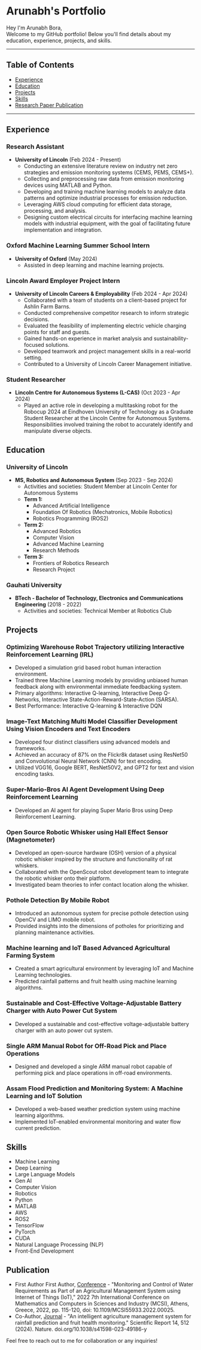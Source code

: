 # Arunabh's Portfolio

Hey I'm Arunabh Bora,  
Welcome to my GitHub portfolio! Below you'll find details about my education, experience, projects, and skills.

---

## Table of Contents
- [Experience](#experience)
- [Education](#education)
- [Projects](#projects)
- [Skills](#skills)
- [Research Paper Publication](#publication)

---

## Experience

### Research Assistant
- **University of Lincoln** (Feb 2024 - Present)
  - Conducting an extensive literature review on industry net zero strategies and emission monitoring systems (CEMS, PEMS, CEMS+).
  - Collecting and preprocessing raw data from emission monitoring devices using MATLAB and Python.
  - Developing and training machine learning models to analyze data patterns and optimize industrial processes for emission reduction.
  - Leveraging AWS cloud computing for efficient data storage, processing, and analysis.
  - Designing custom electrical circuits for interfacing machine learning models with industrial equipment, with the goal of facilitating future implementation and integration.

### Oxford Machine Learning Summer School Intern
- **University of Oxford** (May 2024)
  - Assisted in deep learning and machine learning projects.

### Lincoln Award Employer Project Intern
- **University of Lincoln Careers & Employability** (Feb 2024 - Apr 2024)
  - Collaborated with a team of students on a client-based project for Ashlin Farm Barns.
  - Conducted comprehensive competitor research to inform strategic decisions.
  - Evaluated the feasibility of implementing electric vehicle charging points for staff and guests.
  - Gained hands-on experience in market analysis and sustainability-focused solutions.
  - Developed teamwork and project management skills in a real-world setting.
  - Contributed to a University of Lincoln Career Management initiative.

### Student Researcher
- **Lincoln Centre for Autonomous Systems (L-CAS)** (Oct 2023 - Apr 2024)
  - Played an active role in developing a multitasking robot for the Robocup 2024 at Eindhoven University of Technology as a Graduate Student Researcher at the Lincoln Centre for Autonomous Systems. Responsibilities involved training the robot to accurately identify and manipulate diverse objects.

## Education

### University of Lincoln
- **MS, Robotics and Autonomous System** (Sep 2023 - Sep 2024)
  - Activities and societies: Student Member at Lincoln Center for Autonomous Systems
  - **Term 1:**
    - Advanced Artificial Intelligence
    - Foundation Of Robotics (Mechatronics, Mobile Robotics)
    - Robotics Programming (ROS2)
  - **Term 2:**
    - Advanced Robotics
    - Computer Vision
    - Advanced Machine Learning
    - Research Methods
  - **Term 3:**
    - Frontiers of Robotics Research
    - Research Project

### Gauhati University
- **BTech - Bachelor of Technology, Electronics and Communications Engineering** (2018 - 2022)
  - Activities and societies: Technical Member at Robotics Club

## Projects

### Optimizing Warehouse Robot Trajectory utilizing Interactive Reinforcement Learning (IRL)
- Developed a simulation grid based robot human interaction environment.
- Trained three Machine Learning models by providing unbiased human feedback along with environmental immediate feedbacking system.
- Primary algorithms: Interactive Q-learning, Interactive Deep Q-Networks, Interactive State-Action-Reward-State-Action (SARSA).
- Best Performance: Interactive Q-learning & Interactive DQN

### Image-Text Matching Multi Model Classifier Development Using Vision Encoders and Text Encoders
- Developed four distinct classifiers using advanced models and frameworks.
- Achieved an accuracy of 87% on the Flickr8k dataset using ResNet50 and Convolutional Neural Network (CNN) for text encoding.
- Utilized VGG16, Google BERT, ResNet50V2, and GPT2 for text and vision encoding tasks.

### Super-Mario-Bros AI Agent Development Using Deep Reinforcement Learning
- Developed an AI agent for playing Super Mario Bros using Deep Reinforcement Learning.

### Open Source Robotic Whisker using Hall Effect Sensor (Magnetometer)
- Developed an open-source hardware (OSH) version of a physical robotic whisker inspired by the structure and functionality of rat whiskers.
- Collaborated with the OpenScout robot development team to integrate the robotic whisker onto their platform.
- Investigated beam theories to infer contact location along the whisker.

### Pothole Detection By Mobile Robot
- Introduced an autonomous system for precise pothole detection using OpenCV and LIMO mobile robot.
- Provided insights into the dimensions of potholes for prioritizing and planning maintenance activities.

### Machine learning and IoT Based Advanced Agricultural Farming System
- Created a smart agricultural environment by leveraging IoT and Machine Learning technologies.
- Predicted rainfall patterns and fruit health using machine learning algorithms.

### Sustainable and Cost-Effective Voltage-Adjustable Battery Charger with Auto Power Cut System
- Developed a sustainable and cost-effective voltage-adjustable battery charger with an auto power cut system.

### Single ARM Manual Robot for Off-Road Pick and Place Operations
- Designed and developed a single ARM manual robot capable of performing pick and place operations in off-road environments.

### Assam Flood Prediction and Monitoring System: A Machine Learning and IoT Solution
- Developed a web-based weather prediction system using machine learning algorithms.
- Implemented IoT-enabled environmental monitoring and water flow current prediction.

## Skills
- Machine Learning
- Deep Learning
- Large Language Models
- Gen AI
- Computer Vision
- Robotics
- Python
- MATLAB
- AWS
- ROS2
- TensorFlow
- PyTorch
- CUDA
- Natural Language Processing (NLP)
- Front-End Development

## Publication
- First Author First Author, [Conference](https://ieeexplore.ieee.org/document/10066077) - "Monitoring and Control of Water Requirements as Part of an Agricultural Management System using Internet of Things (IoT)," 2022 7th International Conference on Mathematics and Computers in Sciences and Industry (MCSI), Athens, Greece, 2022, pp. 115-120, doi: 10.1109/MCSI55933.2022.00025.
- Co-Author, [Journal](https://www.nature.com/articles/s41598-023-49186-y) - "An intelligent agriculture management system for rainfall prediction and fruit health monitoring." Scientific Report 14, 512 (2024). Nature. doi.org/10.1038/s41598-023-49186-y

Feel free to reach out to me for collaboration or any inquiries!
